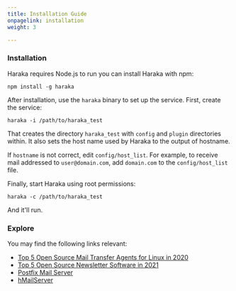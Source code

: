 ```yaml
---
title: Installation Guide
onpagelink: installation
weight: 3

---
```

### **Installation**

Haraka requires Node.js to run you can install Haraka with npm:
```
npm install -g haraka
```

After installation, use the `haraka` binary to set up the service. First, create the service:

```
haraka -i /path/to/haraka_test
```

That creates the directory `haraka_test` with `config` and `plugin` directories within. It also sets the host name used by Haraka to the output of hostname.

If `hostname` is not correct, edit `config/host_list`. For example, to receive mail addressed to `user@domain.com`, add `domain.com` to the `config/host_list` file.

Finally, start Haraka using root permissions:

```
haraka -c /path/to/haraka_test
```

And it'll run.


### Explore

You may find the following links relevant:
- [Top 5 Open Source Mail Transfer Agents for Linux in 2020](https://blog.containerize.com/2020/10/02/top-5-open-source-mail-transfer-agents-for-linux-in-2020/)
- [Top 5 Open Source Newsletter Software in 2021](https://blog.containerize.com/2021/04/23/top-5-open-source-newsletter-software-in-2021/)
- [Postfix Mail Server](https://products.containerize.com/transactional-email/postfix/)
- [hMailServer](https://products.containerize.com/transactional-email/hmailserver/)
